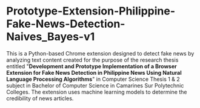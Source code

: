 # Prototype-Extension-Philippine-Fake-News-Detection-Naives_Bayes-v1

This is a Python-based Chrome extension designed to detect fake news by analyzing text content created for the purpose of the research thesis entitled "**Development and Prototype Implementation of a Browser Extension for Fake News Detection in Philippine News Using Natural Language Processing Algorithms**" in Computer Science Thesis 1 & 2 subject in Bachelor of Computer Science in Camarines Sur Polytechnic Colleges. The extension uses machine learning models to determine the credibility of news articles.
